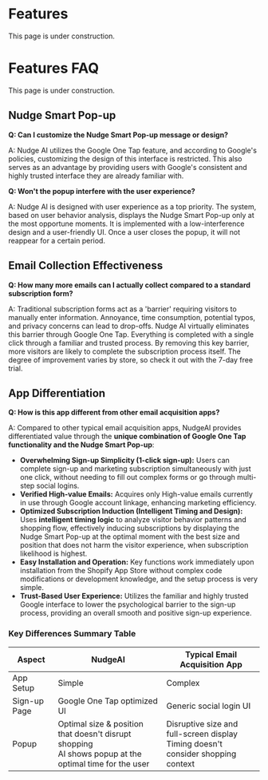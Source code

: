 # Features

This page is under construction.

# Features FAQ

This page is under construction.

## Nudge Smart Pop-up

**Q: Can I customize the Nudge Smart Pop-up message or design?**

A: Nudge AI utilizes the Google One Tap feature, and according to Google's policies, customizing the design of this interface is restricted. This also serves as an advantage by providing users with Google's consistent and highly trusted interface they are already familiar with.

**Q: Won't the popup interfere with the user experience?**

A: Nudge AI is designed with user experience as a top priority. The system, based on user behavior analysis, displays the Nudge Smart Pop-up only at the most opportune moments. It is implemented with a low-interference design and a user-friendly UI. Once a user closes the popup, it will not reappear for a certain period.

## Email Collection Effectiveness

**Q: How many more emails can I actually collect compared to a standard subscription form?**

A: Traditional subscription forms act as a 'barrier' requiring visitors to manually enter information. Annoyance, time consumption, potential typos, and privacy concerns can lead to drop-offs. Nudge AI virtually eliminates this barrier through Google One Tap. Everything is completed with a single click through a familiar and trusted process. By removing this key barrier, more visitors are likely to complete the subscription process itself. The degree of improvement varies by store, so check it out with the 7-day free trial.

## App Differentiation

**Q: How is this app different from other email acquisition apps?**

A: Compared to other typical email acquisition apps, NudgeAI provides differentiated value through the **unique combination of Google One Tap functionality and the Nudge Smart Pop-up**:

- **Overwhelming Sign-up Simplicity (1-click sign-up):** Users can complete sign-up and marketing subscription simultaneously with just one click, without needing to fill out complex forms or go through multi-step social logins.
- **Verified High-value Emails:** Acquires only High-value emails currently in use through Google account linkage, enhancing marketing efficiency.
- **Optimized Subscription Induction (Intelligent Timing and Design):** Uses **intelligent timing logic** to analyze visitor behavior patterns and shopping flow, effectively inducing subscriptions by displaying the Nudge Smart Pop-up at the optimal moment with the best size and position that does not harm the visitor experience, when subscription likelihood is highest.
- **Easy Installation and Operation:** Key functions work immediately upon installation from the Shopify App Store without complex code modifications or development knowledge, and the setup process is very simple.
- **Trust-Based User Experience:** Utilizes the familiar and highly trusted Google interface to lower the psychological barrier to the sign-up process, providing an overall smooth and positive sign-up experience.

### Key Differences Summary Table

| Aspect | NudgeAI | Typical Email Acquisition App |
|---|---|---|
| App Setup | Simple | Complex |
| Sign-up Page | Google One Tap optimized UI | Generic social login UI |
| Popup | Optimal size & position that doesn't disrupt shopping<br>AI shows popup at the optimal time for the user | Disruptive size and full-screen display<br>Timing doesn't consider shopping context |
